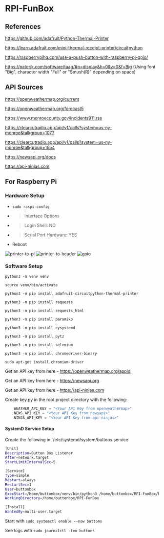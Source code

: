 # RPI-FunBox

## References
https://github.com/adafruit/Python-Thermal-Printer

https://learn.adafruit.com/mini-thermal-receipt-printer/circuitpython

https://raspberrypihq.com/use-a-push-button-with-raspberry-pi-gpio/

https://patorjk.com/software/taag/#p=display&h=0&v=0&f=Big (Using font "Big", character width "Full" or "Smush(R)" depending on space)

## API Sources
https://openweathermap.org/current

https://openweathermap.org/forecast5

https://www.monroecounty.gov/incidents911.rss

https://clearcutradio.app/api/v1/calls?system=us-ny-monroe&talkgroup=1077

https://clearcutradio.app/api/v1/calls?system=us-ny-monroe&talkgroup=1654

https://newsapi.org/docs

https://api-ninjas.com

## For Raspberry Pi

### Hardware Setup
* `sudo raspi-config`
* > Interface Options
* > Login Shell: NO
* > Serial Port Hardware: YES
* Reboot

![printer-to-pi](https://github.com/aidan-lemay/RPI-FunBox/assets/34166033/3c49a892-93da-4817-ac5a-a91879448cd5)
![printer-to-header](https://github.com/aidan-lemay/RPI-FunBox/assets/34166033/d9d9eac8-ef65-47c9-9c2b-59289bc0cee5)
![gpio](https://github.com/aidan-lemay/RPI-FunBox/assets/34166033/0cbffadd-883f-4266-a181-dd581589301d)

### Software Setup
`python3 -m venv venv`

`source venv/bin/activate`

`python3 -m pip install adafruit-circuitpython-thermal-printer`

`python3 -m pip install requests`

`python3 -m pip install requests_html`

`python3 -m pip install paramiko`

`python3 -m pip install cysystemd`

`python3 -m pip install pytz`

`python3 -m pip install selenium`

`python3 -m pip install chromedriver-binary`

`sudo apt-get install chromium-driver`

Get an API key from here - https://openweathermap.org/appid

Get an API key from here - https://newsapi.org

Get an API key from here - https://api-ninjas.com

Create key.py in the root project directory with the following: 
```python
    WEATHER_API_KEY = "<Your API Key from openweathermap>"
    NEWS_API_KEY = "<Your API Key from newsapi>"
    NINJA_API_KEY = "<Your API Key from api-ninjas>"
```

#### SystemD Service Setup
Create the following in `/etc/systemd/system/buttons.service
```bash
[Unit]
Description=Button Box Listener
After=network.target
StartLimitIntervalSec=5

[Service]
Type=simple
Restart=always
RestartSec=1
User=buttonbox
ExecStart=/home/buttonbox/venv/bin/python3 /home/buttonbox/RPI-FunBox/buttonPolling.py
WorkingDirectory=/home/buttonbox/RPI-FunBox

[Install]
WantedBy=multi-user.target
```

Start with `sudo systemctl enable --now buttons`

See logs with `sudo journalctl -feu buttons`
